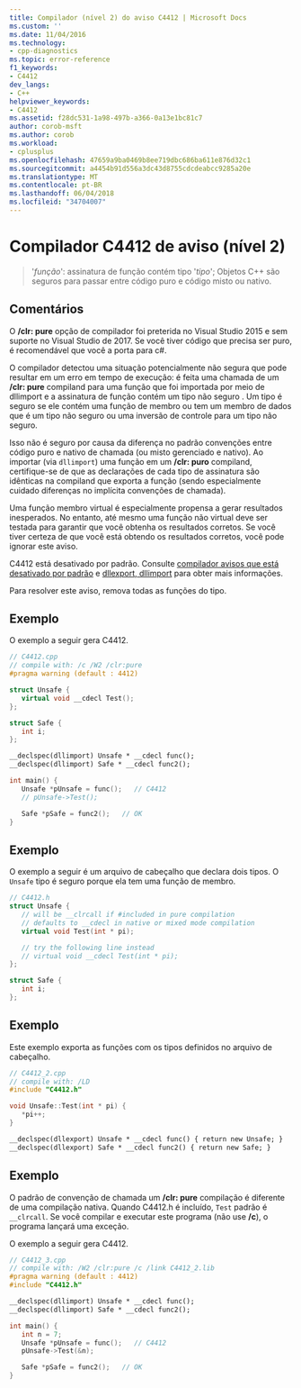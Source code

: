 ```yaml
---
title: Compilador (nível 2) do aviso C4412 | Microsoft Docs
ms.custom: ''
ms.date: 11/04/2016
ms.technology:
- cpp-diagnostics
ms.topic: error-reference
f1_keywords:
- C4412
dev_langs:
- C++
helpviewer_keywords:
- C4412
ms.assetid: f28dc531-1a98-497b-a366-0a13e1bc81c7
author: corob-msft
ms.author: corob
ms.workload:
- cplusplus
ms.openlocfilehash: 47659a9ba0469b8ee719dbc686ba611e876d32c1
ms.sourcegitcommit: a4454b91d556a3dc43d8755cdcdeabcc9285a20e
ms.translationtype: MT
ms.contentlocale: pt-BR
ms.lasthandoff: 06/04/2018
ms.locfileid: "34704007"
---
```

# <a name="compiler-warning-level-2-c4412"></a>Compilador C4412 de aviso (nível 2)

> '*função*': assinatura de função contém tipo '*tipo*'; Objetos C++ são seguros para passar entre código puro e código misto ou nativo.

## <a name="remarks"></a>Comentários

O **/clr: pure** opção de compilador foi preterida no Visual Studio 2015 e sem suporte no Visual Studio de 2017. Se você tiver código que precisa ser puro, é recomendável que você a porta para c#.

O compilador detectou uma situação potencialmente não segura que pode resultar em um erro em tempo de execução: é feita uma chamada de um **/clr: pure** compiland para uma função que foi importada por meio de dllimport e a assinatura de função contém um tipo não seguro . Um tipo é seguro se ele contém uma função de membro ou tem um membro de dados que é um tipo não seguro ou uma inversão de controle para um tipo não seguro.

Isso não é seguro por causa da diferença no padrão convenções entre código puro e nativo de chamada (ou misto gerenciado e nativo). Ao importar (via `dllimport`) uma função em um **/clr: puro** compiland, certifique-se de que as declarações de cada tipo de assinatura são idênticas na compiland que exporta a função (sendo especialmente cuidado diferenças no implícita convenções de chamada).

Uma função membro virtual é especialmente propensa a gerar resultados inesperados.  No entanto, até mesmo uma função não virtual deve ser testada para garantir que você obtenha os resultados corretos. Se você tiver certeza de que você está obtendo os resultados corretos, você pode ignorar este aviso.

C4412 está desativado por padrão. Consulte [compilador avisos que está desativado por padrão](../../preprocessor/compiler-warnings-that-are-off-by-default.md) e [dllexport, dllimport](../../cpp/dllexport-dllimport.md) para obter mais informações.

Para resolver este aviso, remova todas as funções do tipo.

## <a name="example"></a>Exemplo

O exemplo a seguir gera C4412.

```cpp
// C4412.cpp
// compile with: /c /W2 /clr:pure
#pragma warning (default : 4412)

struct Unsafe {
   virtual void __cdecl Test();
};

struct Safe {
   int i;
};

__declspec(dllimport) Unsafe * __cdecl func();
__declspec(dllimport) Safe * __cdecl func2();

int main() {
   Unsafe *pUnsafe = func();   // C4412
   // pUnsafe->Test();

   Safe *pSafe = func2();   // OK
}
```

## <a name="example"></a>Exemplo

O exemplo a seguir é um arquivo de cabeçalho que declara dois tipos. O `Unsafe` tipo é seguro porque ela tem uma função de membro.

```cpp
// C4412.h
struct Unsafe {
   // will be __clrcall if #included in pure compilation
   // defaults to __cdecl in native or mixed mode compilation
   virtual void Test(int * pi);

   // try the following line instead
   // virtual void __cdecl Test(int * pi);
};

struct Safe {
   int i;
};
```

## <a name="example"></a>Exemplo

Este exemplo exporta as funções com os tipos definidos no arquivo de cabeçalho.

```cpp
// C4412_2.cpp
// compile with: /LD
#include "C4412.h"

void Unsafe::Test(int * pi) {
   *pi++;
}

__declspec(dllexport) Unsafe * __cdecl func() { return new Unsafe; }
__declspec(dllexport) Safe * __cdecl func2() { return new Safe; }
```

## <a name="example"></a>Exemplo

O padrão de convenção de chamada um **/clr: pure** compilação é diferente de uma compilação nativa.  Quando C4412.h é incluído, `Test` padrão é `__clrcall`. Se você compilar e executar este programa (não use **/c**), o programa lançará uma exceção.

O exemplo a seguir gera C4412.

```cpp
// C4412_3.cpp
// compile with: /W2 /clr:pure /c /link C4412_2.lib
#pragma warning (default : 4412)
#include "C4412.h"

__declspec(dllimport) Unsafe * __cdecl func();
__declspec(dllimport) Safe * __cdecl func2();

int main() {
   int n = 7;
   Unsafe *pUnsafe = func();   // C4412
   pUnsafe->Test(&n);

   Safe *pSafe = func2();   // OK
}
```